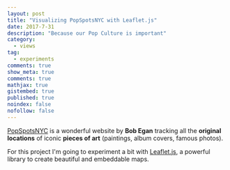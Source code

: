 ```yaml
---
layout: post
title: "Visualizing PopSpotsNYC with Leaflet.js"
date: 2017-7-31
description: "Because our Pop Culture is important"
category:
  - views
tag:
  - experiments
comments: true
show_meta: true
comments: true
mathjax: true
gistembed: true
published: true
noindex: false
nofollow: false
---
```


[PopSpotsNYC](http://www.popspotsnyc.com/) is a wonderful website by **Bob Egan** tracking all the **original locations** of iconic **pieces of art** (paintings, album covers, famous photos).

<!--more-->

For this project I'm going to experiment a bit with [Leaflet.js](http://leafletjs.com), a powerful library to create beautiful and embeddable maps.

<link rel="stylesheet" href="https://cdn.jsdelivr.net/leaflet/1.0.3/leaflet.css">
<script src="https://cdn.jsdelivr.net/leaflet/1.0.3/leaflet.js"></script>
<div	id="map"	style="width:	600px;	height:	400px"></div>
<script>
var	map	=	L.map('map',	{ center:	[40.7339,	-74.0245], zoom:	12 });
L.tileLayer('https://{s}.tile.openstreetmap.org/{z}/{x}/{y}.png').addTo(map);
var marker = L.marker([40.73154, -74.01018]).addTo(map).bindPopup("<h4>Bob Dylan - Blonde on Blonde cazzo" + "<img src="http://win.selfproject.it/idc/Pagine/03%20%20Il%20filo%20rosso/Giorgio%20de%20Chirico.jpg">");
</script>
